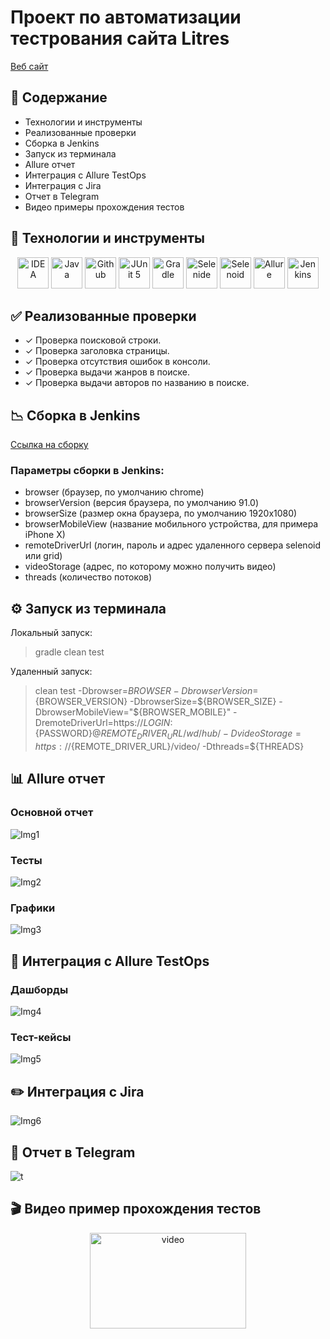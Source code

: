 # Проект по автоматизации тестрования сайта Litres
[Веб сайт](https://www.litres.ru/)

## :open_file_folder: Содержание
- Технологии и инструменты
- Реализованные проверки
- Сборка в Jenkins
- Запуск из терминала
- Allure отчет
- Интеграция с Allure TestOps
- Интеграция с Jira
- Отчет в Telegram
- Видео примеры прохождения тестов

## :rocket: Технологии и инструменты
<p align="center">
<a href="https://www.jetbrains.com/idea/"><img src="/images/Intelij_IDEA.svg" width="50" height="50"  alt="IDEA"/></a>
<a href="https://www.java.com/"><img src="/images/Java.svg" width="50" height="50"  alt="Java"/></a>
<a href="https://github.com/"><img src="/images/Github.svg" width="50" height="50"  alt="Github"/></a>
<a href="https://junit.org/junit5/"><img src="/images/JUnit5.svg" width="50" height="50"  alt="JUnit 5"/></a>
<a href="https://gradle.org/"><img src="/images/Gradle.svg" width="50" height="50"  alt="Gradle"/></a>
<a href="https://selenide.org/"><img src="/images/Selenide.svg" width="50" height="50"  alt="Selenide"/></a>
<a href="https://aerokube.com/selenoid/"><img src="/images/Selenoid.svg" width="50" height="50"  alt="Selenoid"/></a>
<a href="https://github.com/allure-framework/allure2"><img src="/images/Allure_EE.svg" width="50" height="50"  alt="Allure"/></a>
<a href="https://www.jenkins.io/"><img src="/images/Jenkins.svg" width="50" height="50"  alt="Jenkins"/></a>
</p>

## :white_check_mark: Реализованные проверки
- ✓ Проверка поисковой строки.
- ✓ Проверка заголовка страницы.
- ✓ Проверка отсутствия ошибок в консоли.
- ✓ Проверка выдачи жанров в поиске.
- ✓ Проверка выдачи авторов по названию в поиске.

## :chart_with_downwards_trend: Сборка в Jenkins
[Ссылка на сборку](https://jenkins.autotests.cloud/job/qa-quru-esysolina-13/5/)
### Параметры сборки в Jenkins:
- browser (браузер, по умолчанию chrome)
- browserVersion (версия браузера, по умолчанию 91.0)
- browserSize (размер окна браузера, по умолчанию 1920x1080)
- browserMobileView (название мобильного устройства, для примера iPhone X)
- remoteDriverUrl (логин, пароль и адрес удаленного сервера selenoid или grid)
- videoStorage (адрес, по которому можно получить видео)
- threads (количество потоков)

## :gear: Запуск из терминала
Локальный запуск:
>gradle clean test

Удаленный запуск:
>clean
test
-Dbrowser=${BROWSER}
-DbrowserVersion=${BROWSER_VERSION}
-DbrowserSize=${BROWSER_SIZE}
-DbrowserMobileView="${BROWSER_MOBILE}"
-DremoteDriverUrl=https://${LOGIN}:${PASSWORD}@${REMOTE_DRIVER_URL}/wd/hub/
-DvideoStorage=https://${REMOTE_DRIVER_URL}/video/
-Dthreads=${THREADS}

## :bar_chart: Allure отчет
### Основной отчет
![Img1](/images/mainreport.jpg)
### Тесты
![Img2](/images/tests.jpg)
### Графики
![Img3](/images/graph.jpg)
## :page_with_curl: Интеграция с Allure TestOps
### Дашборды
![Img4](/images/ato_dash.jpg)
### Тест-кейсы
![Img5](/images/ato_cases.jpg)
## :pencil2: Интеграция с Jira
![Img6](/images/jira.jpg)
## :love_letter: Отчет в Telegram
![t](/images/telegram.jpg)

## :clapper: Видео пример прохождения тестов
<p align="center">
<img title="Selenoid Video" src="/images/video1.gif" width="250" height="153"  alt="video">
</p>